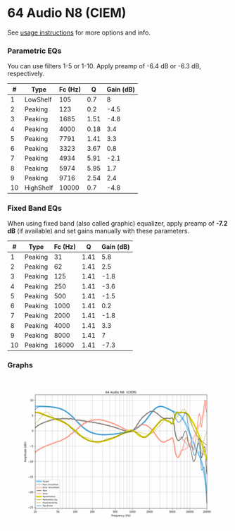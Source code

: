 # 64 Audio N8  (CIEM)
See [usage instructions](https://github.com/jaakkopasanen/AutoEq#usage) for more options and info.

### Parametric EQs
You can use filters 1-5 or 1-10. Apply preamp of -6.4 dB or -6.3 dB, respectively.

|   # | Type      |   Fc (Hz) |    Q |   Gain (dB) |
|-----|-----------|-----------|------|-------------|
|   1 | LowShelf  |       105 | 0.7  |         8   |
|   2 | Peaking   |       123 | 0.2  |        -4.5 |
|   3 | Peaking   |      1685 | 1.51 |        -4.8 |
|   4 | Peaking   |      4000 | 0.18 |         3.4 |
|   5 | Peaking   |      7791 | 1.41 |         3.3 |
|   6 | Peaking   |      3323 | 3.67 |         0.8 |
|   7 | Peaking   |      4934 | 5.91 |        -2.1 |
|   8 | Peaking   |      5974 | 5.95 |         1.7 |
|   9 | Peaking   |      9716 | 2.54 |         2.4 |
|  10 | HighShelf |     10000 | 0.7  |        -4.8 |

### Fixed Band EQs
When using fixed band (also called graphic) equalizer, apply preamp of **-7.2 dB** (if available) and set gains manually with these parameters.

|   # | Type    |   Fc (Hz) |    Q |   Gain (dB) |
|-----|---------|-----------|------|-------------|
|   1 | Peaking |        31 | 1.41 |         5.8 |
|   2 | Peaking |        62 | 1.41 |         2.5 |
|   3 | Peaking |       125 | 1.41 |        -1.8 |
|   4 | Peaking |       250 | 1.41 |        -3.6 |
|   5 | Peaking |       500 | 1.41 |        -1.5 |
|   6 | Peaking |      1000 | 1.41 |         0.2 |
|   7 | Peaking |      2000 | 1.41 |        -1.8 |
|   8 | Peaking |      4000 | 1.41 |         3.3 |
|   9 | Peaking |      8000 | 1.41 |         7   |
|  10 | Peaking |     16000 | 1.41 |        -7.3 |

### Graphs
![](./64%20Audio%20N8%20%20(CIEM).png)
